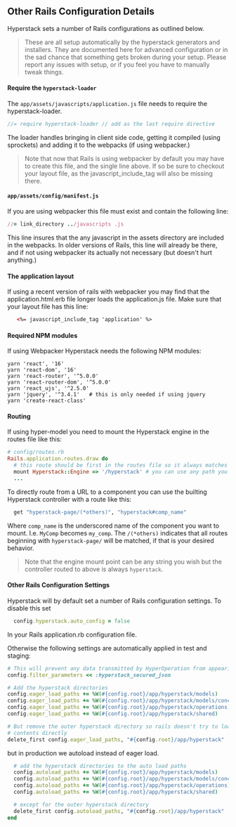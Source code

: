 ## Other Rails Configuration Details

Hyperstack sets a number of Rails configurations as outlined below.  

>These are all setup
automatically by the hyperstack generators and installers. They are documented here for advanced configuration or in the sad chance that something gets broken during your setup.  Please report any issues with setup, or if you feel you have to manually tweak things.

#### Require the `hyperstack-loader`

The `app/assets/javascripts/application.js` file needs to require the hyperstack-loader.

```javascript
//= require hyperstack-loader // add as the last require directive
```

The loader handles bringing in client side code, getting it compiled (using sprockets) and adding it to the webpacks (if using webpacker.)

> Note that now that Rails is using webpacker by default you may have to create
this file, and the single line above.  If so be sure to checkout your layout
file, as the javascript_include_tag will also be missing there.

#### `app/assets/config/manifest.js`

If you are using webpacker this file must exist and contain the following line:

```Ruby
//= link_directory ../javascripts .js
```

This line insures that the any javascript in the assets directory are included in the webpacks.  In older versions of Rails, this line will already be there, and if not
using webpacker its actually not necessary (but doesn't hurt anything.)

#### The application layout

If using a recent version of rails with webpacker you may find that the application.html.erb file longer loads the application.js file.  Make sure that your layout file has this line:

```html
   <%= javascript_include_tag 'application' %>
```

#### Required NPM modules

If using Webpacker Hyperstack needs the following NPM modules:

```
yarn 'react', '16'
yarn 'react-dom', '16'
yarn 'react-router', '^5.0.0'
yarn 'react-router-dom', '^5.0.0'
yarn 'react_ujs', '^2.5.0'
yarn 'jquery', '^3.4.1'   # this is only needed if using jquery
yarn 'create-react-class'
```

#### Routing

If using hyper-model you need to mount the Hyperstack engine in the routes file like this:

```ruby
# config/routes.rb
Rails.application.routes.draw do
  # this route should be first in the routes file so it always matches'
  mount Hyperstack::Engine => '/hyperstack' # you can use any path you choose
  ...
```

To directly route from a URL to a component you can use the builting Hyperstack
controller with a route like this:

```ruby
  get "hyperstack-page/(*others)", "hyperstack#comp_name"
```

Where `comp_name` is the underscored name of the component you want to mount.  I.e. `MyComp` becomes `my_comp`.  The `/(*others)` indicates that all routes beginning with
`hyperstack-page/` will be matched, if that is your desired behavior.

> Note that the engine mount point can be any string you wish but the controller routed to above is always `hyperstack`.

#### Other Rails Configuration Settings

Hyperstack will by default set a number of Rails configuration settings.  To disable this
set
```ruby
  config.hyperstack.auto_config = false
```
In your Rails application.rb configuration file.

Otherwise the following settings are automatically applied in test and staging:

```ruby
# This will prevent any data transmitted by HyperOperation from appearing in logs
config.filter_parameters << :hyperstack_secured_json

# Add the hyperstack directories
config.eager_load_paths += %W(#{config.root}/app/hyperstack/models)
config.eager_load_paths += %W(#{config.root}/app/hyperstack/models/concerns)
config.eager_load_paths += %W(#{config.root}/app/hyperstack/operations)
config.eager_load_paths += %W(#{config.root}/app/hyperstack/shared)

# But remove the outer hyperstack directory so rails doesn't try to load its
# contents directly
delete_first config.eager_load_paths, "#{config.root}/app/hyperstack"
```
but in production we autoload instead of eager load.
```ruby
  # add the hyperstack directories to the auto load paths
  config.autoload_paths += %W(#{config.root}/app/hyperstack/models)
  config.autoload_paths += %W(#{config.root}/app/hyperstack/models/concerns)
  config.autoload_paths += %W(#{config.root}/app/hyperstack/operations)
  config.autoload_paths += %W(#{config.root}/app/hyperstack/shared)

  # except for the outer hyperstack directory
  delete_first config.autoload_paths, "#{config.root}/app/hyperstack"
end
```
